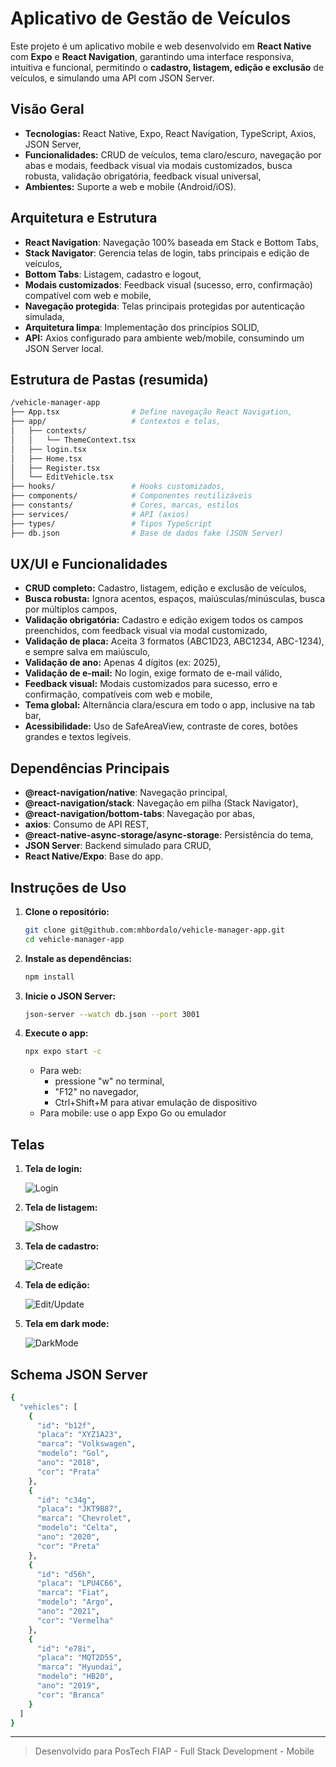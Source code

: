 # Aplicativo de Gestão de Veículos

Este projeto é um aplicativo mobile e web desenvolvido em **React Native** com **Expo** e **React Navigation**, garantindo uma interface responsiva, intuitiva e funcional, permitindo o **cadastro, listagem, edição e exclusão** de veículos, e simulando uma API com JSON Server.

## Visão Geral

- **Tecnologias:** React Native, Expo, React Navigation, TypeScript, Axios, JSON Server,
- **Funcionalidades:** CRUD de veículos, tema claro/escuro, navegação por abas e modais, feedback visual via modais customizados, busca robusta, validação obrigatória, feedback visual universal,
- **Ambientes:** Suporte a web e mobile (Android/iOS).

## Arquitetura e Estrutura

- **React Navigation**: Navegação 100% baseada em Stack e Bottom Tabs,
- **Stack Navigator**: Gerencia telas de login, tabs principais e edição de veículos,
- **Bottom Tabs**: Listagem, cadastro e logout,
- **Modais customizados**: Feedback visual (sucesso, erro, confirmação) compatível com web e mobile,
- **Navegação protegida**: Telas principais protegidas por autenticação simulada,
- **Arquitetura limpa**: Implementação dos princípios SOLID,
- **API:** Axios configurado para ambiente web/mobile, consumindo um JSON Server local.

## Estrutura de Pastas (resumida)

```bash
/vehicle-manager-app
├── App.tsx                # Define navegação React Navigation,
├── app/                   # Contextos e telas,
│   ├── contexts/
│   │   └── ThemeContext.tsx
│   ├── login.tsx
│   ├── Home.tsx
│   ├── Register.tsx
│   └── EditVehicle.tsx
├── hooks/                 # Hooks customizados,
├── components/            # Componentes reutilizáveis
├── constants/             # Cores, marcas, estilos
├── services/              # API (axios)
├── types/                 # Tipos TypeScript
├── db.json                # Base de dados fake (JSON Server)
```

## UX/UI e Funcionalidades

- **CRUD completo:** Cadastro, listagem, edição e exclusão de veículos,
- **Busca robusta:** Ignora acentos, espaços, maiúsculas/minúsculas, busca por múltiplos campos,
- **Validação obrigatória:** Cadastro e edição exigem todos os campos preenchidos, com feedback visual via modal customizado,
- **Validação de placa:** Aceita 3 formatos (ABC1D23, ABC1234, ABC-1234), e sempre salva em maiúsculo,
- **Validação de ano:** Apenas 4 dígitos (ex: 2025),
- **Validação de e-mail:** No login, exige formato de e-mail válido,
- **Feedback visual:** Modais customizados para sucesso, erro e confirmação, compatíveis com web e mobile,
- **Tema global:** Alternância clara/escura em todo o app, inclusive na tab bar,
- **Acessibilidade:** Uso de SafeAreaView, contraste de cores, botões grandes e textos legíveis.

## Dependências Principais

- **@react-navigation/native**: Navegação principal,
- **@react-navigation/stack**: Navegação em pilha (Stack Navigator),
- **@react-navigation/bottom-tabs**: Navegação por abas,
- **axios**: Consumo de API REST,
- **@react-native-async-storage/async-storage**: Persistência do tema,
- **JSON Server**: Backend simulado para CRUD,
- **React Native/Expo**: Base do app.

## Instruções de Uso

1. **Clone o repositório:**

   ```bash
   git clone git@github.com:mhbordalo/vehicle-manager-app.git
   cd vehicle-manager-app
   ```

2. **Instale as dependências:**

   ```bash
   npm install
   ```

3. **Inicie o JSON Server:**

   ```bash
   json-server --watch db.json --port 3001
   ```

4. **Execute o app:**

   ```bash
   npx expo start -c
   ```

   - Para web:
      - pressione "w" no terminal,
      - "F12" no navegador,
      - Ctrl+Shift+M para ativar emulação de dispositivo
   - Para mobile: use o app Expo Go ou emulador

## Telas

1. **Tela de login:**

   ![Login](assets/images/login.png)

2. **Tela de listagem:**

   ![Show](assets/images/show.png)

3. **Tela de cadastro:**

   ![Create](assets/images/create.png)

4. **Tela de edição:**

   ![Edit/Update](assets/images/edit.png)

5. **Tela em dark mode:**

   ![DarkMode](assets/images/dark-mode.png)

## Schema JSON Server

```bash
{
  "vehicles": [
    {
      "id": "b12f",
      "placa": "XYZ1A23",
      "marca": "Volkswagen",
      "modelo": "Gol",
      "ano": "2018",
      "cor": "Prata"
    },
    {
      "id": "c34g",
      "placa": "JKT9B87",
      "marca": "Chevrolet",
      "modelo": "Celta",
      "ano": "2020",
      "cor": "Preta"
    },
    {
      "id": "d56h",
      "placa": "LPU4C66",
      "marca": "Fiat",
      "modelo": "Argo",
      "ano": "2021",
      "cor": "Vermelha"
    },
    {
      "id": "e78i",
      "placa": "MQT2D55",
      "marca": "Hyundai",
      "modelo": "HB20",
      "ano": "2019",
      "cor": "Branca"
    }
  ]
}
```

---

> Desenvolvido para PosTech FIAP - Full Stack Development - Mobile
